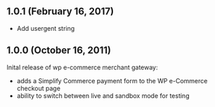## 1.0.1 (February 16, 2017)
- Add usergent string

## 1.0.0 (October 16, 2011)

Inital release of wp e-commerce merchant gateway:

- adds a Simplify Commerce payment form to the WP e-Commerce checkout page
- ability to switch between live and sandbox mode for testing
